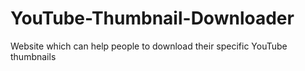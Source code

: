 # YouTube-Thumbnail-Downloader
Website which can help people to download their specific YouTube thumbnails
